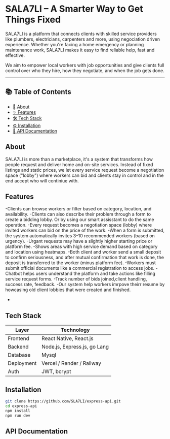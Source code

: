 # SALA7LI – A Smarter Way to Get Things Fixed

SALA7LI is a platform that connects clients with skilled service providers like plumbers, electricians, carpenters and more, using negociation driven experience. Whether you're facing a home emergency or planning maintenance work, SALA7LI makes it easy to find reliable help, fast and effective.

We aim to empower local workers with job opportunities and give clients full control over who they hire, how they negotiate, and when the job gets done.

---

## 📚 Table of Contents

- [📖 About](#-about)
- [✨ Features](#-features)
- [🛠️ Tech Stack](#-tech-stack)
- [⚙️ Installation](#️-installation)
- [📡 API Documentation](#-api-documentation)

## About

SALA7LI is more than a marketplace, it's a  system that transforms how people request and deliver home and on-site services. Instead of fixed listings and static prices, we let every service request become a negotiation space ("lobby") where workers can bid and clients stay in control and in the end accept who will continiue with.



## Features
-Clients can browse workers or filter based on category, location, and availability.
-Clients can also describe their problem through a form to create a bidding lobby. Or by using our smart assisstant to do the same operation.
-Every request becomes a negotiation space (lobby) where invited workers can bid on the price of the work.
-When a form is submitted, the system automatically invites 3–10 recommended workers (based on urgency).
-Urgant requests may have a slightly higher starting price or platform fee.
-Shows areas with high service demand based on category and location using heatmaps.
-Both client and worker send a small deposit to confirm seriousness, and after mutual confirmation that work is done, the deposit is transferred to the worker (minus platform fee).
-Workers must submit official documents like a commercial registration to access jobs.
-Chatbot helps users understand the platform and take actions like filling service request forms.
-Track number of bids joined,client handling, success rate, feedback.
-Our system help workers imrpove theirr resume by howcasing old client lobbies that were created and finished.

-
## Tech Stack
| Layer       | Technology                        |
|-------------|-----------------------------------|
| Frontend    | React Native, React.js            |
| Backend     | Node.js, Express.js, go Lang      |
| Database    | Mysql                             |                        
| Deployment  | Vercel / Render / Railway         |
| Auth        | JWT, bcrypt                       |

## Installation
```bash
git clone https://github.com/SLA7LI/express-api.git
cd express-api
npm install
npm run dev
```

## API Documentation

